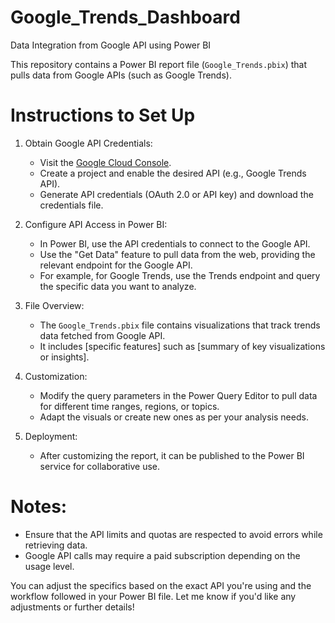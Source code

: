 # Google_Trends_Dashboard


 Data Integration from Google API using Power BI

This repository contains a Power BI report file (`Google_Trends.pbix`) that pulls data from Google APIs (such as Google Trends).

# Instructions to Set Up

1. Obtain Google API Credentials:
   - Visit the [Google Cloud Console](https://console.cloud.google.com/).
   - Create a project and enable the desired API (e.g., Google Trends API).
   - Generate API credentials (OAuth 2.0 or API key) and download the credentials file.

2. Configure API Access in Power BI:
   - In Power BI, use the API credentials to connect to the Google API.
   - Use the "Get Data" feature to pull data from the web, providing the relevant endpoint for the Google API.
   - For example, for Google Trends, use the Trends endpoint and query the specific data you want to analyze.

3. File Overview:
   - The `Google_Trends.pbix` file contains visualizations that track trends data fetched from Google API.
   - It includes [specific features] such as [summary of key visualizations or insights].

4. Customization:
   - Modify the query parameters in the Power Query Editor to pull data for different time ranges, regions, or topics.
   - Adapt the visuals or create new ones as per your analysis needs.

5. Deployment:
   - After customizing the report, it can be published to the Power BI service for collaborative use.

# Notes:
- Ensure that the API limits and quotas are respected to avoid errors while retrieving data.
- Google API calls may require a paid subscription depending on the usage level.



You can adjust the specifics based on the exact API you're using and the workflow followed in your Power BI file. Let me know if you'd like any adjustments or further details!
